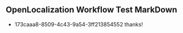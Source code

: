 ## OpenLocalization Workflow Test MarkDown
* 173caaa8-8509-4c43-9a54-3ff213854552 thanks!

<!--HONumber=Jul16_HO5-->


